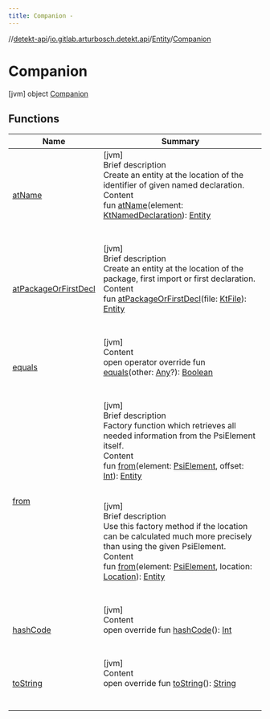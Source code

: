 ```yaml
---
title: Companion -
---
```

//[detekt-api](../../../index.md)/[io.gitlab.arturbosch.detekt.api](../../index.md)/[Entity](../index.md)/[Companion](index.md)



# Companion  
 [jvm] object [Companion](index.md)   


## Functions  
  
|  Name|  Summary| 
|---|---|
| [atName](at-name.md)| [jvm]  <br>Brief description  <br>Create an entity at the location of the identifier of given named declaration.  <br>Content  <br>fun [atName](at-name.md)(element: [KtNamedDeclaration]()): [Entity](../index.md)  <br><br><br>
| [atPackageOrFirstDecl](at-package-or-first-decl.md)| [jvm]  <br>Brief description  <br>Create an entity at the location of the package, first import or first declaration.  <br>Content  <br>fun [atPackageOrFirstDecl](at-package-or-first-decl.md)(file: [KtFile]()): [Entity](../index.md)  <br><br><br>
| [equals](https://kotlinlang.org/api/latest/jvm/stdlib/kotlin/-any/equals.html)| [jvm]  <br>Content  <br>open operator override fun [equals](https://kotlinlang.org/api/latest/jvm/stdlib/kotlin/-any/equals.html)(other: [Any](https://kotlinlang.org/api/latest/jvm/stdlib/kotlin/-any/index.html)?): [Boolean](https://kotlinlang.org/api/latest/jvm/stdlib/kotlin/-boolean/index.html)  <br><br><br>
| [from](from.md)| [jvm]  <br>Brief description  <br>Factory function which retrieves all needed information from the PsiElement itself.  <br>Content  <br>fun [from](from.md)(element: [PsiElement](), offset: [Int](https://kotlinlang.org/api/latest/jvm/stdlib/kotlin/-int/index.html)): [Entity](../index.md)  <br><br><br>[jvm]  <br>Brief description  <br>Use this factory method if the location can be calculated much more precisely than using the given PsiElement.  <br>Content  <br>fun [from](from.md)(element: [PsiElement](), location: [Location](../../-location/index.md)): [Entity](../index.md)  <br><br><br>
| [hashCode](https://kotlinlang.org/api/latest/jvm/stdlib/kotlin/-any/hash-code.html)| [jvm]  <br>Content  <br>open override fun [hashCode](https://kotlinlang.org/api/latest/jvm/stdlib/kotlin/-any/hash-code.html)(): [Int](https://kotlinlang.org/api/latest/jvm/stdlib/kotlin/-int/index.html)  <br><br><br>
| [toString](https://kotlinlang.org/api/latest/jvm/stdlib/kotlin/-any/to-string.html)| [jvm]  <br>Content  <br>open override fun [toString](https://kotlinlang.org/api/latest/jvm/stdlib/kotlin/-any/to-string.html)(): [String](https://kotlinlang.org/api/latest/jvm/stdlib/kotlin/-string/index.html)  <br><br><br>

